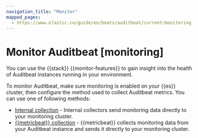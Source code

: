 ```yaml
---
navigation_title: "Monitor"
mapped_pages:
  - https://www.elastic.co/guide/en/beats/auditbeat/current/monitoring.html
---
```


# Monitor Auditbeat [monitoring]


You can use the {{stack}} {{monitor-features}} to gain insight into the health of Auditbeat instances running in your environment.

To monitor Auditbeat, make sure monitoring is enabled on your {{es}} cluster, then configure the method used to collect Auditbeat metrics. You can use one of following methods:

* [Internal collection](/reference/auditbeat/monitoring-internal-collection.md) - Internal collectors send monitoring data directly to your monitoring cluster.
* [{{metricbeat}} collection](/reference/auditbeat/monitoring-metricbeat-collection.md) - {{metricbeat}} collects monitoring data from your Auditbeat instance and sends it directly to your monitoring cluster.


